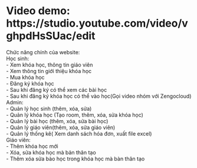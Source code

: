 <h1>Video demo: https://studio.youtube.com/video/vghpdHsSUac/edit</h1>
Chức năng chính của website:</br>
Học sinh:</br>
- Xem khóa học, thông tin giáo viên</br>
- Xem thông tin giới thiệu khóa học</br>
- Mua khóa học</br>
- Đăng ký khóa học</br>
- Sau khi đăng ký có thể xem các bài học</br>
- Sau khi đăng ký khóa học có thể vào học(Gọi video nhóm với Zengocloud)</br>
Admin:</br>
- Quản lý học sinh (thêm, xóa, sửa)</br>
- Quản lý khóa học (Tạo room, thêm, xóa, sửa khóa học)</br>
- Quản lý bài học (thêm, xóa, sửa bài học)</br>
- Quản lý giáo viên(thêm, xóa, sửa giáo viên)</br>
- Quản lý thống kê( Xem danh sách hóa đơn, xuất file excel)</br>
Giáo viên:</br>
- Thêm khóa học mới</br>
- Xóa, sửa khóa học mà bản thân tạo</br>
- Thêm xóa sửa bào học trong khóa học mà bàn thân tạo</br>
